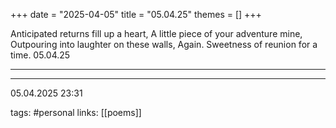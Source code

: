 +++
date = "2025-04-05"
title = "05.04.25"
themes = []
+++

Anticipated returns fill up a heart,
A little piece of your adventure mine,
Outpouring into laughter on these walls,
Again. Sweetness of reunion for a time.
05.04.25

---



---

05.04.2025 23:31

tags: #personal
links: [[poems]]
